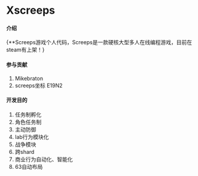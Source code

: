 # Xscreeps

#### 介绍
{**Screeps游戏个人代码，Screeps是一款硬核大型多人在线编程游戏，目前在steam有上架！}

#### 参与贡献

1.  Mikebraton
2.  screeps坐标 E19N2


#### 开发目的
1.  任务制孵化
2.  角色任务制
3.  主动防御
4.  lab行为模块化
5.  战争模块
6.  跨shard
7.  商业行为自动化、智能化
8.  63自动布局